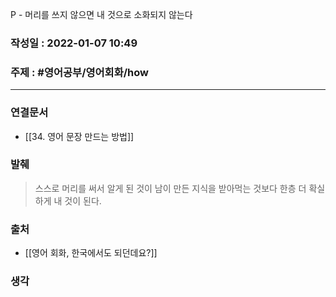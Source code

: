 P - 머리를 쓰지 않으면 내 것으로 소화되지 않는다

### 작성일 : 2022-01-07 10:49
### 주제 : #영어공부/영어회화/how 
----
### 연결문서
- [[34. 영어 문장 만드는 방법]]
### 발췌
> 스스로 머리를 써서 알게 된 것이 남이 만든 지식을 받아먹는 것보다 한층 더 확실하게 내 것이 된다.
### 출처
- [[영어 회화, 한국에서도 되던데요?]]
### 생각


